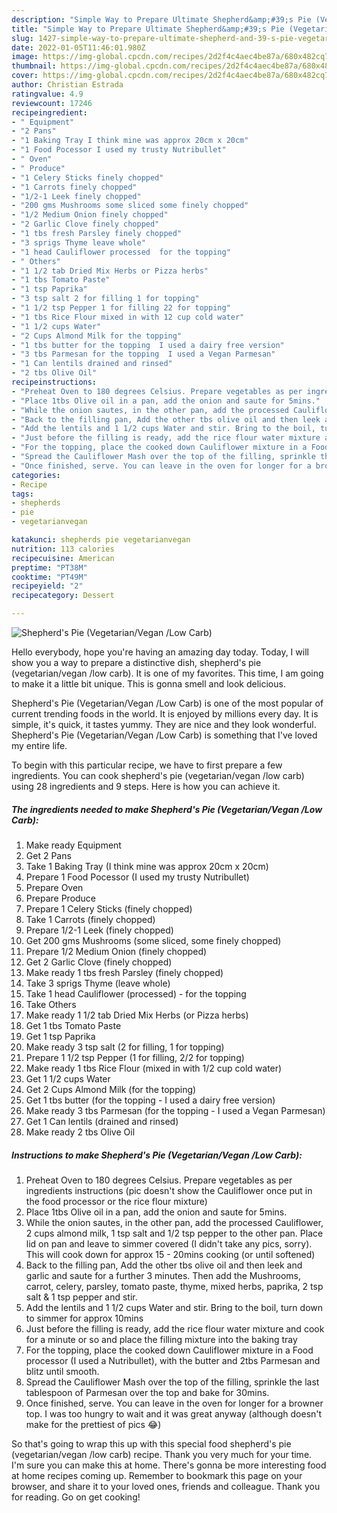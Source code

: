 ```yaml
---
description: "Simple Way to Prepare Ultimate Shepherd&amp;#39;s Pie (Vegetarian/Vegan /Low Carb)"
title: "Simple Way to Prepare Ultimate Shepherd&amp;#39;s Pie (Vegetarian/Vegan /Low Carb)"
slug: 1427-simple-way-to-prepare-ultimate-shepherd-and-39-s-pie-vegetarian-vegan-low-carb
date: 2022-01-05T11:46:01.980Z
image: https://img-global.cpcdn.com/recipes/2d2f4c4aec4be87a/680x482cq70/shepherds-pie-vegetarianvegan-low-carb-recipe-main-photo.jpg
thumbnail: https://img-global.cpcdn.com/recipes/2d2f4c4aec4be87a/680x482cq70/shepherds-pie-vegetarianvegan-low-carb-recipe-main-photo.jpg
cover: https://img-global.cpcdn.com/recipes/2d2f4c4aec4be87a/680x482cq70/shepherds-pie-vegetarianvegan-low-carb-recipe-main-photo.jpg
author: Christian Estrada
ratingvalue: 4.9
reviewcount: 17246
recipeingredient:
- " Equipment"
- "2 Pans"
- "1 Baking Tray I think mine was approx 20cm x 20cm"
- "1 Food Pocessor I used my trusty Nutribullet"
- " Oven"
- " Produce"
- "1 Celery Sticks finely chopped"
- "1 Carrots finely chopped"
- "1/2-1 Leek finely chopped"
- "200 gms Mushrooms some sliced some finely chopped"
- "1/2 Medium Onion finely chopped"
- "2 Garlic Clove finely chopped"
- "1 tbs fresh Parsley finely chopped"
- "3 sprigs Thyme leave whole"
- "1 head Cauliflower processed  for the topping"
- " Others"
- "1 1/2 tab Dried Mix Herbs or Pizza herbs"
- "1 tbs Tomato Paste"
- "1 tsp Paprika"
- "3 tsp salt 2 for filling 1 for topping"
- "1 1/2 tsp Pepper 1 for filling 22 for topping"
- "1 tbs Rice Flour mixed in with 12 cup cold water"
- "1 1/2 cups Water"
- "2 Cups Almond Milk for the topping"
- "1 tbs butter for the topping  I used a dairy free version"
- "3 tbs Parmesan for the topping  I used a Vegan Parmesan"
- "1 Can lentils drained and rinsed"
- "2 tbs Olive Oil"
recipeinstructions:
- "Preheat Oven to 180 degrees Celsius. Prepare vegetables as per ingredients instructions (pic doesn&#39;t show the Cauliflower once put in the food processor or the rice flour mixture)"
- "Place 1tbs Olive oil in a pan, add the onion and saute for 5mins."
- "While the onion sautes, in the other pan, add the processed Cauliflower, 2 cups almond milk, 1 tsp salt and 1/2 tsp pepper to the other pan. Place lid on pan and leave to simmer covered (I didn&#39;t take any pics, sorry). This will cook down for approx 15 - 20mins cooking (or until softened)"
- "Back to the filling pan, Add the other tbs olive oil and then leek and garlic and saute for a further 3 minutes. Then add the Mushrooms, carrot, celery, parsley, tomato paste, thyme, mixed herbs, paprika, 2 tsp salt &amp; 1 tsp pepper and stir."
- "Add the lentils and 1 1/2 cups Water and stir. Bring to the boil, turn down to simmer for approx 10mins"
- "Just before the filling is ready, add the rice flour water mixture and cook for a minute or so and place the filling mixture into the baking tray"
- "For the topping, place the cooked down Cauliflower mixture in a Food processor (I used a Nutribullet), with the butter and 2tbs Parmesan and blitz until smooth."
- "Spread the Cauliflower Mash over the top of the filling, sprinkle the last tablespoon of Parmesan over the top and bake for 30mins."
- "Once finished, serve. You can leave in the oven for longer for a browner top. I was too hungry to wait and it was great anyway (although doesn&#39;t make for the prettiest of pics 😂)"
categories:
- Recipe
tags:
- shepherds
- pie
- vegetarianvegan

katakunci: shepherds pie vegetarianvegan 
nutrition: 113 calories
recipecuisine: American
preptime: "PT38M"
cooktime: "PT49M"
recipeyield: "2"
recipecategory: Dessert

---
```



![Shepherd&#39;s Pie (Vegetarian/Vegan /Low Carb)](https://img-global.cpcdn.com/recipes/2d2f4c4aec4be87a/680x482cq70/shepherds-pie-vegetarianvegan-low-carb-recipe-main-photo.jpg)

Hello everybody, hope you're having an amazing day today. Today, I will show you a way to prepare a distinctive dish, shepherd&#39;s pie (vegetarian/vegan /low carb). It is one of my favorites. This time, I am going to make it a little bit unique. This is gonna smell and look delicious.



Shepherd&#39;s Pie (Vegetarian/Vegan /Low Carb) is one of the most popular of current trending foods in the world. It is enjoyed by millions every day. It is simple, it's quick, it tastes yummy. They are nice and they look wonderful. Shepherd&#39;s Pie (Vegetarian/Vegan /Low Carb) is something that I've loved my entire life.


To begin with this particular recipe, we have to first prepare a few ingredients. You can cook shepherd&#39;s pie (vegetarian/vegan /low carb) using 28 ingredients and 9 steps. Here is how you can achieve it.

<!--inarticleads1-->

##### The ingredients needed to make Shepherd&#39;s Pie (Vegetarian/Vegan /Low Carb):

1. Make ready  Equipment
1. Get 2 Pans
1. Take 1 Baking Tray (I think mine was approx 20cm x 20cm)
1. Prepare 1 Food Pocessor (I used my trusty Nutribullet)
1. Prepare  Oven
1. Prepare  Produce
1. Prepare 1 Celery Sticks (finely chopped)
1. Take 1 Carrots (finely chopped)
1. Prepare 1/2-1 Leek (finely chopped)
1. Get 200 gms Mushrooms (some sliced, some finely chopped)
1. Prepare 1/2 Medium Onion (finely chopped)
1. Get 2 Garlic Clove (finely chopped)
1. Make ready 1 tbs fresh Parsley (finely chopped)
1. Take 3 sprigs Thyme (leave whole)
1. Take 1 head Cauliflower (processed) - for the topping
1. Take  Others
1. Make ready 1 1/2 tab Dried Mix Herbs (or Pizza herbs)
1. Get 1 tbs Tomato Paste
1. Get 1 tsp Paprika
1. Make ready 3 tsp salt (2 for filling, 1 for topping)
1. Prepare 1 1/2 tsp Pepper (1 for filling, 2/2 for topping)
1. Make ready 1 tbs Rice Flour (mixed in with 1/2 cup cold water)
1. Get 1 1/2 cups Water
1. Get 2 Cups Almond Milk (for the topping)
1. Get 1 tbs butter (for the topping - I used a dairy free version)
1. Make ready 3 tbs Parmesan (for the topping - I used a Vegan Parmesan)
1. Get 1 Can lentils (drained and rinsed)
1. Make ready 2 tbs Olive Oil




<!--inarticleads2-->

##### Instructions to make Shepherd&#39;s Pie (Vegetarian/Vegan /Low Carb):

1. Preheat Oven to 180 degrees Celsius. Prepare vegetables as per ingredients instructions (pic doesn&#39;t show the Cauliflower once put in the food processor or the rice flour mixture)
1. Place 1tbs Olive oil in a pan, add the onion and saute for 5mins.
1. While the onion sautes, in the other pan, add the processed Cauliflower, 2 cups almond milk, 1 tsp salt and 1/2 tsp pepper to the other pan. Place lid on pan and leave to simmer covered (I didn&#39;t take any pics, sorry). This will cook down for approx 15 - 20mins cooking (or until softened)
1. Back to the filling pan, Add the other tbs olive oil and then leek and garlic and saute for a further 3 minutes. Then add the Mushrooms, carrot, celery, parsley, tomato paste, thyme, mixed herbs, paprika, 2 tsp salt &amp; 1 tsp pepper and stir.
1. Add the lentils and 1 1/2 cups Water and stir. Bring to the boil, turn down to simmer for approx 10mins
1. Just before the filling is ready, add the rice flour water mixture and cook for a minute or so and place the filling mixture into the baking tray
1. For the topping, place the cooked down Cauliflower mixture in a Food processor (I used a Nutribullet), with the butter and 2tbs Parmesan and blitz until smooth.
1. Spread the Cauliflower Mash over the top of the filling, sprinkle the last tablespoon of Parmesan over the top and bake for 30mins.
1. Once finished, serve. You can leave in the oven for longer for a browner top. I was too hungry to wait and it was great anyway (although doesn&#39;t make for the prettiest of pics 😂)




So that's going to wrap this up with this special food shepherd&#39;s pie (vegetarian/vegan /low carb) recipe. Thank you very much for your time. I'm sure you can make this at home. There's gonna be more interesting food at home recipes coming up. Remember to bookmark this page on your browser, and share it to your loved ones, friends and colleague. Thank you for reading. Go on get cooking!

